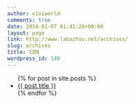 ```yaml
---
author: viviworld
comments: true
date: 2014-01-07 01:41:20+00:00
layout: page
link: http://www.labazhou.net/archives/
slug: archives
title: 归档
wordpress_id: 149
---
```


<div id="smart-archives-list">
            <ul class="archive-list">
                {% for post in site.posts %}
                <li><a href="{{ site.baseurl }}{{ post.url }}">{{ post.title }}</a></li>
                {% endfor %}
            </ul>    
        </div>